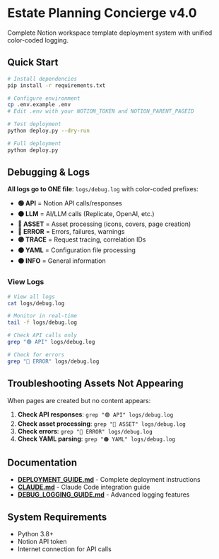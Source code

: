 # Estate Planning Concierge v4.0

Complete Notion workspace template deployment system with unified color-coded logging.

## Quick Start

```bash
# Install dependencies
pip install -r requirements.txt

# Configure environment
cp .env.example .env
# Edit .env with your NOTION_TOKEN and NOTION_PARENT_PAGEID

# Test deployment
python deploy.py --dry-run

# Full deployment
python deploy.py
```

## Debugging & Logs

**All logs go to ONE file**: `logs/debug.log` with color-coded prefixes:

- **🟢 API** = Notion API calls/responses
- **🟤 LLM** = AI/LLM calls (Replicate, OpenAI, etc.)
- **🔵 ASSET** = Asset processing (icons, covers, page creation)
- **🔴 ERROR** = Errors, failures, warnings
- **🟣 TRACE** = Request tracing, correlation IDs
- **🟠 YAML** = Configuration file processing
- **⚫ INFO** = General information

### View Logs

```bash
# View all logs
cat logs/debug.log

# Monitor in real-time
tail -f logs/debug.log

# Check API calls only
grep "🟢 API" logs/debug.log

# Check for errors
grep "🔴 ERROR" logs/debug.log
```

## Troubleshooting Assets Not Appearing

When pages are created but no content appears:

1. **Check API responses**: `grep "🟢 API" logs/debug.log`
2. **Check asset processing**: `grep "🔵 ASSET" logs/debug.log`
3. **Check errors**: `grep "🔴 ERROR" logs/debug.log`
4. **Check YAML parsing**: `grep "🟠 YAML" logs/debug.log`

## Documentation

- **[DEPLOYMENT_GUIDE.md](DEPLOYMENT_GUIDE.md)** - Complete deployment instructions
- **[CLAUDE.md](CLAUDE.md)** - Claude Code integration guide
- **[DEBUG_LOGGING_GUIDE.md](DEBUG_LOGGING_GUIDE.md)** - Advanced logging features

## System Requirements

- Python 3.8+
- Notion API token
- Internet connection for API calls